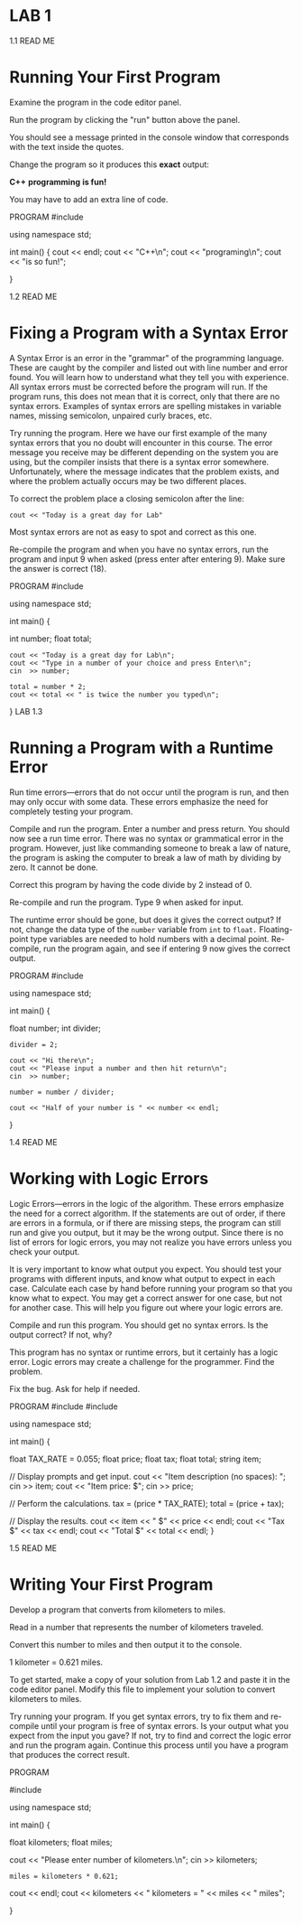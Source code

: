 # LAB 1

1.1 READ ME

# Running Your First Program 
Examine the program in the code editor panel.


Run the program by clicking the "run" button above the panel.


You should see a message printed in the console window that corresponds with the text inside the quotes.


Change the program so it produces this **exact** output:


**C++**
**programming**
**is fun!**


You may have to add an extra line of code.

PROGRAM
#include <iostream>

using namespace std;

int main() {
  cout << endl;
  cout << "C++\n";
	cout << "programing\n";
  cout << "is so fun!";

}

1.2 READ ME
# Fixing a Program with a Syntax Error 

A Syntax Error is an error in the "grammar" of the programming language. These are caught by the compiler and listed out with line number and error found. You will learn how to understand what they tell you with experience. All syntax errors must be corrected before the program will run. If the program runs, this does not mean that it is correct, only that there are no syntax errors. Examples of syntax errors are spelling mistakes in variable names, missing semicolon, unpaired curly braces, etc. 

Try running the program. Here we have our first example of the many syntax errors that you no doubt will encounter in this course. The error message you receive may be different depending on the system you are using, but the compiler insists that there is a syntax error somewhere. Unfortunately, where the message indicates that the problem exists, and where the problem actually occurs may be two different places. 

To correct the problem place a closing  semicolon after the line:

`cout << "Today is a great day for Lab"` 

Most syntax errors are not as easy to spot and correct as this one. 

Re-compile the program and when you have no syntax errors, run the program and input 9 when asked (press enter after entering 9). Make sure the answer is correct (18).

PROGRAM
#include <iostream>

using namespace std;

int main() {
  
  int number;
	float total;
	
	cout << "Today is a great day for Lab\n";
	cout << "Type in a number of your choice and press Enter\n";
	cin  >> number;
	
	total = number * 2;
	cout << total << " is twice the number you typed\n";
  
}
LAB 1.3
# Running a Program with a Runtime Error 

Run time errors—errors that do not occur until the program is run, and then may only occur with some data. These errors emphasize the need for completely testing your program. 

Compile and run the program. Enter a number and press return. You should now see a run time error. There was no syntax or grammatical error in the program. However, just like commanding someone to break a law of nature, the program is asking the computer to break a law of math by dividing by zero. It cannot be done. 

Correct this program by having the code divide by 2 instead of 0.

Re-compile and run the program. Type 9 when asked for input. 

The runtime error should be gone, but does it gives the correct output? If not, change the data type of the `number` variable from `int` to `float.` Floating-point type variables are needed to hold numbers with a decimal point. Re-compile, run the program again, and see if entering 9 now gives the correct output.

PROGRAM
#include <iostream>

using namespace std;

int main() {
  
  float number;
	int divider;
	
	divider = 2;
	
	cout << "Hi there\n";
	cout << "Please input a number and then hit return\n";
	cin  >> number;
	
	number = number / divider;
	
	cout << "Half of your number is " << number << endl;
  
}

1.4 READ ME
# Working with Logic Errors

Logic Errors—errors in the logic of the algorithm. These errors emphasize the need for a correct algorithm. If the statements are out of order, if there are errors in a formula, or if there are missing steps, the program can still run and give you output, but it may be the wrong output. Since there is no list of errors for logic errors, you may not realize you have errors unless you check your output. 

It is very important to know what output you expect. You should test your programs with different inputs, and know what output to  expect in each case. Calculate each case by hand before running your program so that you know what to expect. You may get a correct answer for one case, but not for another case. This will help you figure out where your logic errors are.

Compile and run this program. You should get no syntax errors. Is the output correct? If not, why?

This program has no syntax or runtime errors, but it certainly has a logic error. Logic errors may create a challenge for the programmer. Find the problem. 

Fix the bug. Ask for help if needed.

PROGRAM
#include <iostream>
#include <string>

using namespace std;

int main() {
  
  float TAX_RATE = 0.055;
  float price;
  float tax;
  float total;
  string item;
  
  // Display prompts and get input.
  cout << "Item description (no spaces):  ";
  cin >> item;
  cout << "Item price:  $";
  cin >> price;
  
  // Perform the calculations.
  tax = (price * TAX_RATE);
  total = (price + tax);

  // Display the results.
  cout << item << "   $" << price << endl;
  cout << "Tax   $" << tax << endl;
  cout << "Total   $" << total << endl;
}

1.5 READ ME
# Writing Your First Program

Develop a program that converts from kilometers to miles. 

Read in a number that represents the number of kilometers traveled. 

Convert this number to miles and then output it to the console.

1 kilometer = 0.621 miles.

To get started, make a copy of your solution from Lab 1.2 and paste it in the code editor panel. Modify this file to implement your solution to convert kilometers to miles. 

Try running your program.  If you get syntax errors, try to fix them and re-compile until your program is free of syntax errors. Is your output what you expect from the input you gave? If not, try to find and correct the logic error and run the program again. Continue this process until you have a program that produces the correct result. 

PROGRAM

#include <iostream>

using namespace std;

int main() {
  
  float kilometers;
	float miles;
	
  cout << "Please enter number of kilometers.\n";
	cin  >> kilometers;
	
	miles = kilometers * 0.621;
  cout << endl;
  cout << kilometers << " kilometers = " << miles << " miles";

}

